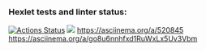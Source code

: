 ### Hexlet tests and linter status:
[![Actions Status](https://github.com/Alexandr-Kuzmin13/java-project-61/workflows/hexlet-check/badge.svg)](https://github.com/Alexandr-Kuzmin13/java-project-61/actions)
<a href="https://codeclimate.com/github/Alexandr-Kuzmin13/java-project-61/maintainability"><img src="https://api.codeclimate.com/v1/badges/a01617a0d1c55947f7aa/maintainability" /></a>
https://asciinema.org/a/520845
https://asciinema.org/a/go8u6nnhfxd1RuWxLx5Uv3Vbm
